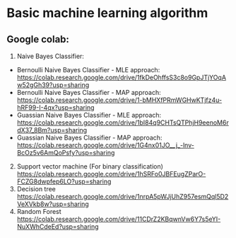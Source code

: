 # Basic machine learning algorithm
## Google colab:
1. Naive Bayes Classifier:
- Bernoulli Naive Bayes Classifier - MLE approach: 
https://colab.research.google.com/drive/1fkDeOhffsS3c8o9GpJTjYOqAw52gGh39?usp=sharing
- Bernoulli Naive Bayes Classifier - MAP approach:
https://colab.research.google.com/drive/1-bMHXfPRmWGHwKTjfz4u-hRF99-I-4qx?usp=sharing
- Guassian Naive Bayes Classifier - MLE approach:
https://colab.research.google.com/drive/1bI84q9CHTsQTPhjH9eenoM6rdX37_8Bm?usp=sharing
- Guassian Naive Bayes Classifier - MAP approach:
https://colab.research.google.com/drive/1G4nx01JO__j_-lnv-BcOz5v6AmQoPsfy?usp=sharing
2. Support vector machine (For binary classification)
https://colab.research.google.com/drive/1hSRFo0JBFEugZParO-FCZG8dwpfep6LO?usp=sharing
3. Decision tree
https://colab.research.google.com/drive/1nrpA5pWJjUhZ957esmQql5D2VeXVkb8w?usp=sharing
4. Random Forest
https://colab.research.google.com/drive/11CDrZ2KBqwnVw6Y7s5eYI-NuXWhCdeEd?usp=sharing